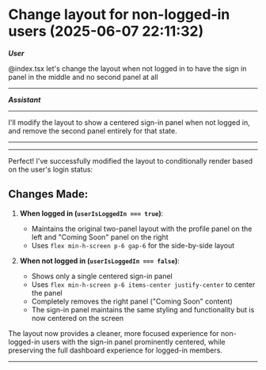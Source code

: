 <!-- Generated by SpecStory -->

# Change layout for non-logged-in users (2025-06-07 22:11:32)

_**User**_

@index.tsx let's change the layout when not logged in to have the sign in panel in the middle and no second panel at all

---

_**Assistant**_



---

I'll modify the layout to show a centered sign-in panel when not logged in, and remove the second panel entirely for that state.

---



---

Perfect! I've successfully modified the layout to conditionally render based on the user's login status:

## Changes Made:

1. **When logged in (`userIsLoggedIn === true`)**: 
   - Maintains the original two-panel layout with the profile panel on the left and "Coming Soon" panel on the right
   - Uses `flex min-h-screen p-6 gap-6` for the side-by-side layout

2. **When not logged in (`userIsLoggedIn === false`)**:
   - Shows only a single centered sign-in panel
   - Uses `flex min-h-screen p-6 items-center justify-center` to center the panel
   - Completely removes the right panel ("Coming Soon" content)
   - The sign-in panel maintains the same styling and functionality but is now centered on the screen

The layout now provides a cleaner, more focused experience for non-logged-in users with the sign-in panel prominently centered, while preserving the full dashboard experience for logged-in members.

---

